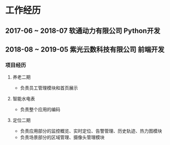 # 工作经历

## 2017-06 ~ 2018-07 软通动力有限公司 Python开发

## 2018-08 ~ 2019-05 紫光云数科技有限公司 前端开发

### 项目经历

1. 养老二期

    - 负责员工管理模块和首页展示

2. 智能水电表

    - 负责整个应用的编码

3. 定位二期

    - 负责应用部分的监控概览、实时定位、告警管理、历史轨迹、热力图模块
    - 负责场景部分的区域管理、摄像头管理模块
